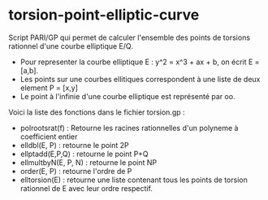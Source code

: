 # torsion-point-elliptic-curve
Script PARI/GP qui permet de calculer l'ensemble des points de torsions rationnel d'une courbe elliptique E/Q.

* Pour representer la courbe elliptique E : y^2 = x^3 + ax + b, on écrit E = [a,b].
* Les points sur une courbes ellitiques correspondent à une liste de deux element P = [x,y]
* Le point à l'infinie d'une courbe elliptique est représenté par oo.

Voici la liste des fonctions dans le fichier torsion.gp :
* polrootsrat(f) : Retourne les racines rationnelles d'un polyneme à coefficient entier
* elldbl(E, P) : retourne le point 2P
* ellptadd(E,P,Q) : retourne le point P+Q
* ellmultbyN(E, P, N) : retourne le point NP
* order(E, P) : retourne l'ordre de P
* elltorsion(E) : retourne une liste contenant tous les points de torsion rationnel de E avec leur ordre respectif.
